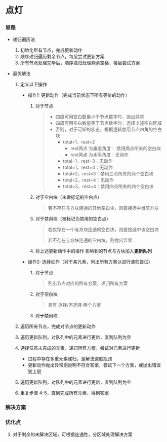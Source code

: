 # 点灯

### 思路

- 递归遍历法

    1. 初始化所有节点，完成更新动作
    1. 顺序递归遍历剩余节点，每层尝试更新方案
    1. 所有节点处理完毕后，顺序递归处理剩余空格，每层尝试方案

- 最优解法

    1. 定义以下操作

        - 操作1: 更新动作（完成当前状态下所有等价的动作）

            1. 对于节点

                > - 四周可用空白数量小于节点数字时，抛出异常
                > - 四周可用空白数量等于节点数字时，选择上述空白区域
                > - 否则，对于可知的状态，根据逻辑禁用节点四角的空白块
                >     - total=1，rest=2
                >         - rest两点 为垂直角度： 禁用两点所夹的空白块
                >         - rest两点 为水平角度：无动作
                >     - total=1，rest=3：无动作
                >     - total=1，rest=4：无动作
                >     - total=2，rest=3：禁用三点所夹的两个空白块
                >     - total=2，rest=4：无动作
                >     - total=3，rest=4：禁用四点所夹的四个空白块

            1. 对于空白块（未做标记的空白点）

                > 若不存在与方块连通的其他空白块，则直接选中当前方块

            1. 对于禁用块（被标记为禁用的空白点）

                > 若仅存在一个与方块连通的空白块，则直接选中该空白块
                >
                > 若不存在与方块连通的空白块，则抛出异常

            1. 将上述更新动作中的操作 影响到的节点与方块加入**更新队列**

        - 操作2: 选择动作（对于某元素，列出所有方案以进行递归尝试）

            1. 对于节点

                > 列出节点对应的所有方案，递归所有方案

            1. 对于空白块

                > 具有 选择/不选择 两个方案

            1. ~~对于禁用块~~

    1. 遍历所有节点，完成对节点的更新动作

    1. 遍历更新队列，对队列中的元素进行更新，直到队列为空

    1. 选择任意未完成的元素，递归所有方案，尝试对元素进行更新

        - 过程中存在多重元素递归，是解法速度瓶颈
        - 更新动作抛出异常则说明不符合答案，尝试下一个方案，或抛出错误到上层

    1. 遍历更新队列，对队列中的元素进行更新，直到队列为空

    1. 重复步骤 4-5，直到完成所有元素，得到答案



### 解决方案



### 优化点

1. 对于剩余的未解决区域，可根据连通性，分区域处理解决方案







